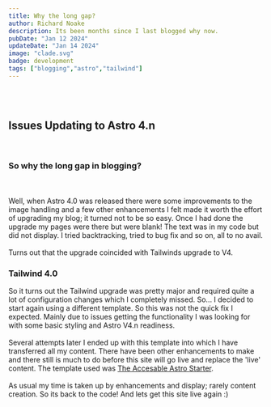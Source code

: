 ```yaml
---
title: Why the long gap?
author: Richard Noake
description: Its been months since I last blogged why now.
pubDate: "Jan 12 2024"
updateDate: "Jan 14 2024"
image: "clade.svg"
badge: development
tags: ["blogging","astro","tailwind"]
---
```

<br/><br/>

## Issues Updating to Astro 4.n

<br/>

### So why the long gap in blogging?

<br/><br/>
Well, when Astro 4.0 was released there were some improvements to the image handling and a few other enhancements I felt made it worth the effort of upgrading my blog; it turned not to be so easy. Once I had done the upgrade my pages were there but were blank! The text was in my code but did not display. I tried backtracking, tried to bug fix and so on, all to no avail.
<br/><br/>
Turns out that the upgrade coincided with Tailwinds upgrade to V4.

### Tailwind 4.0

So it turns out the Tailwind upgrade was pretty major and required quite a lot of configuration changes which I completely missed. So... I decided to start again using a different template. So this was not the quick fix I expected. Mainly due to issues getting the functionality I was looking for with some basic styling and Astro V4.n readiness.
<br/><br/>
Several attempts later I ended up with this template into which I have transferred all my content. There have been other enhancements to make and there still is much to do before this site will go live and replace the 'live' content.
The template used was [The Accesable Astro Starter](https://astro.build/themes/details/accessible-astro-starter/).
<br/><br/>
As usual my time is taken up by enhancements and display; rarely content creation. So its back to the code! And lets get this site live again :)
